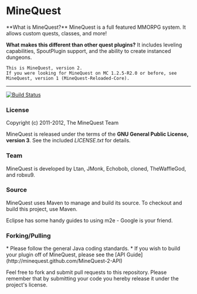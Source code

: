 <h1>MineQuest</h1>
**What is MineQuest?**
MineQuest is a full featured MMORPG system. It allows custom quests, classes, and more!

**What makes this different than other quest plugins?** It includes leveling capabilities, SpoutPlugin support, and the ability to create instanced dungeons.

    This is MineQuest, version 2.
    If you were looking for MineQuest on MC 1.2.5-R2.0 or before, see MineQuest, version 1 (MineQuest-Reloaded-Core).

<hr/>

[![Build Status](http://build.lincomlinux.org/jenkins/job/MineQuest-Core/badge/icon)](http://build.lincomlinux.org/jenkins/job/MineQuest-Core/)
    
<h3>License</h3>
Copyright (c) 2011-2012, The MineQuest Team <http://www.theminequest.com/>

MineQuest is released under the terms of the **GNU General Public License, version 3**.
See the included _LICENSE.txt_ for details.

<h3>Team</h3>
MineQuest is developed by Ltan, JMonk, Echobob, cloned, TheWaffleGod, and robxu9.

<h3>Source</h3>
MineQuest uses Maven to manage and build its source. To checkout and build this project, use Maven.

Eclipse has some handy guides to using m2e - Google is your friend.

<h3>Forking/Pulling</h3>
* Please follow the general Java coding standards.
* If you wish to build your plugin off of MineQuest, please see the [API Guide](http://minequest.github.com/MineQuest-2-API)

Feel free to fork and submit pull requests to this repository. Please remember that by submitting your code you hereby release it under the project's license.
